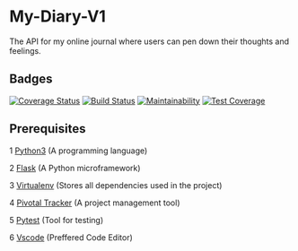 # My-Diary-V1
The API for my online journal where users can pen down their thoughts and feelings.

## Badges
<a href='https://coveralls.io/github/Bakley/My-Diary-V1?branch=master'><img src='https://coveralls.io/repos/github/Bakley/My-Diary-V1/badge.svg?branch=master' alt='Coverage Status' /></a> 
[![Build Status](https://travis-ci.com/Bakley/My-Diary-V1.svg?branch=develop)](https://travis-ci.com/Bakley/My-Diary-V1)
[![Maintainability](https://api.codeclimate.com/v1/badges/1be49d5566955442e2d8/maintainability)](https://codeclimate.com/github/Bakley/My-Diary-V1/maintainability)
[![Test Coverage](https://api.codeclimate.com/v1/badges/1be49d5566955442e2d8/test_coverage)](https://codeclimate.com/github/Bakley/My-Diary-V1/test_coverage)

## Prerequisites
1 [Python3](https://www.python.org/) (A programming language)

2 [Flask](http://flask.pocoo.org/) (A Python microframework)

3 [Virtualenv](https://virtualenv.pypa.io/en/stable/) (Stores all dependencies used in the project)

4 [Pivotal Tracker](www.pivotaltracker.com) (A project management tool)

5 [Pytest](https://docs.pytest.org/en/latest/) (Tool for testing)

6 [Vscode](https://code.visualstudio.com/download) (Preffered Code Editor)
